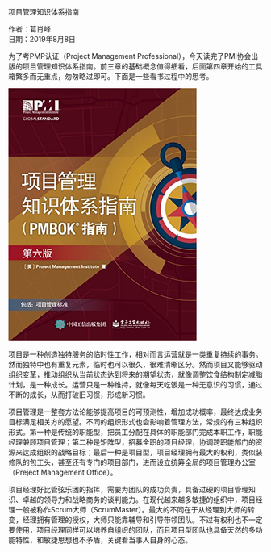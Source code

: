 项目管理知识体系指南

作者：葛肖峰<br>
日期：2019年8月8日

为了考PMP认证（Project Management Professional），今天读完了PMI协会出版的项目管理知识体系指南。前三章的基础概念值得细看，后面第四章开始的工具箱繁多而无重点，匆匆略过即可。下面是一些看书过程中的思考。

![PMBOK](img/项目管理知识体系指南_第六版.JPG)

项目是一种创造独特服务的临时性工作，相对而言运营就是一类重复持续的事务。然而独特中也有重复元素，临时也可以很久，很难清晰区分。然而项目又能够驱动组织变革，推动组织从当前状态达到将来的期望状态，就像调整饮食结构制定减脂计划，是一种成长。运营只是一种维持，就像每天吃饭是一种无意识的习惯，通过不断的成长，从而打破旧习惯，形成新习惯。

项目管理是一整套方法论能够提高项目的可预测性，增加成功概率，最终达成业务目标满足相关方的愿望。不同的组织形式也会影响着管理方法，常规的有三种组织形式。第一种是传统的职能型，把员工分配在具体的职能部门完成本职工作，职能经理兼顾项目管理；第二种是矩阵型，招募全职的项目经理，协调跨职能部门的资源来达成组织的战略目标；最后一种是项目型，项目经理拥有最大的权利，类似装修队的包工头，甚至还有专门的项目部门，进而设立统筹全局的项目管理办公室（Preject Management Office）。

项目经理好比管弦乐团的指挥，需要为团队的成功负责，具备过硬的项目管理知识、卓越的领导力和战略商务的谈判能力。在现代越来越多敏捷的组织中，项目经理一般被称作Scrum大师（ScrumMaster）。最大的不同在于从经理到大师的转变，经理拥有管理的授权，大师只能靠辅导和引导带领团队。不过有权利也不一定要使用，项目经理同样可以培养自组织的团队，而且项目型团队也具备天然的多功能特性，和敏捷思想也不矛盾，关键看当事人自身的心态。
